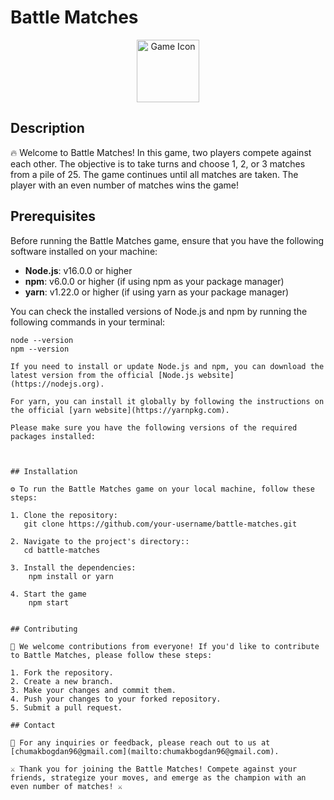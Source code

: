 # Battle Matches

<div align="center">
  <img src="https://png.pngtree.com/png-clipart/20230120/big/pngtree-matches-icon-png-image_8924181.png" alt="Game Icon" width="100" height="100">
</div>

## Description

🔥 Welcome to Battle Matches! In this game, two players compete against each other. The objective is to take turns and choose 1, 2, or 3 matches from a pile of 25. The game continues until all matches are taken. The player with an even number of matches wins the game!

## Prerequisites

Before running the Battle Matches game, ensure that you have the following software installed on your machine:

- **Node.js**: v16.0.0 or higher
- **npm**: v6.0.0 or higher (if using npm as your package manager)
- **yarn**: v1.22.0 or higher (if using yarn as your package manager)

You can check the installed versions of Node.js and npm by running the following commands in your terminal:

```shell
node --version
npm --version

If you need to install or update Node.js and npm, you can download the latest version from the official [Node.js website](https://nodejs.org).

For yarn, you can install it globally by following the instructions on the official [yarn website](https://yarnpkg.com).

Please make sure you have the following versions of the required packages installed:



## Installation

⚙️ To run the Battle Matches game on your local machine, follow these steps:

1. Clone the repository:
   git clone https://github.com/your-username/battle-matches.git

2. Navigate to the project's directory::
   cd battle-matches

3. Install the dependencies:
    npm install or yarn

4. Start the game
    npm start


## Contributing

🤝 We welcome contributions from everyone! If you'd like to contribute to Battle Matches, please follow these steps:

1. Fork the repository.
2. Create a new branch.
3. Make your changes and commit them.
4. Push your changes to your forked repository.
5. Submit a pull request.

## Contact

📧 For any inquiries or feedback, please reach out to us at [chumakbogdan96@gmail.com](mailto:chumakbogdan96@gmail.com).

⚔️ Thank you for joining the Battle Matches! Compete against your friends, strategize your moves, and emerge as the champion with an even number of matches! ⚔️
